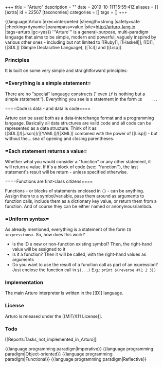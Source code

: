 +++
title = "Arturo"
description = ""
date = 2019-10-11T15:55:41Z
aliases = []
[extra]
id = 22567
[taxonomies]
categories = []
tags = []
+++

{{language|Arturo
|exec=interpreted
|strength=strong
|safety=safe
|checking=dynamic
|parampass=value
|site=http://arturo-lang.io
|tags=arturo
|gc=yes}}
'''Arturo''' is a general-purpose, multi-paradigm language that aims to be simple, modern and powerful, vaguely inspired by various other ones - including but not limited to [[Ruby]], [[Haskell]], [[D]], [[SDL]] (Simple Declarative Language), [[Tcl]] and [[Lisp]].


### Principles


It is built on some very simple and straightforward principles:


### =Everything is a simple statement=


There are no "special" language constructs (''even <code>if</code> is nothing but a simple statement''). Everything you see is a statement in the form <code>ID <expression> <expression> <expression> ...</code>


====Code is data - and data is code====

Arturo can be used both as a data-interchange format and a programming language. Basically all data structures are valid code and all code can be represented as a data structure. Think of it as [[SDL]]/[[Json]]/[[YAML]]/[[XML]] combined with the power of [[Lisp]] - but without the... sea of opening and closing parentheses.



### =Each statement returns a value=


Whether what you would consider a "function" or any other statement, it will return a value. If it's a block of code (see: ''function''), the last statement's result will be return - unless specified otherwise.


====Functions are first-class citizens====

Functions - or blocks of statements enclosed in <code>{}</code> - can be anything. Assign them to a symbol/variable, pass them around as arguments to function calls, include them as a dictionary key value, or return them from a function. And of course they can be either named or anonymous/lambda.



### =Uniform syntax=


As already mentioned, everything is a statement of the form `ID <expressions>`. So, how does this work?

* Is the ID a new or non-function existing symbol? Then, the right-hand value will be assigned to it
* Is it a function? Then it will be called, with the right-hand values as arguments
* Do you want to use the result of a function call as part of an expression? Just enclose the function call in <code>$(...)</code>	E.g.: <code>print $(reverse #(1 2 3))</code>


### Implementation

The main Arturo interpreter is written in the [[D]] language.


### License

Arturo is released under the [[MIT/X11 License]].


### Todo

[[Reports:Tasks_not_implemented_in_Arturo]]

{{language programming paradigm|Imperative}}
{{language programming paradigm|Object-oriented}}
{{language programming paradigm|Functional}}
{{language programming paradigm|Reflective}}
